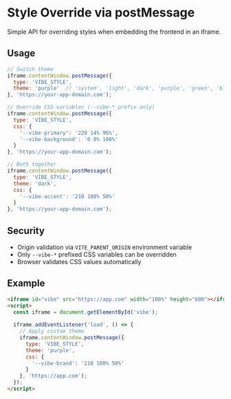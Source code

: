 # Style Override via postMessage

Simple API for overriding styles when embedding the frontend in an iframe.

## Usage

```javascript
// Switch theme
iframe.contentWindow.postMessage({
  type: 'VIBE_STYLE',
  theme: 'purple'  // 'system', 'light', 'dark', 'purple', 'green', 'blue', 'orange', 'red'
}, 'https://your-app-domain.com');

// Override CSS variables (--vibe-* prefix only)
iframe.contentWindow.postMessage({
  type: 'VIBE_STYLE',
  css: {
    '--vibe-primary': '220 14% 96%',
    '--vibe-background': '0 0% 100%'
  }
}, 'https://your-app-domain.com');

// Both together
iframe.contentWindow.postMessage({
  type: 'VIBE_STYLE',
  theme: 'dark',
  css: {
    '--vibe-accent': '210 100% 50%'
  }
}, 'https://your-app-domain.com');
```

## Security

- Origin validation via `VITE_PARENT_ORIGIN` environment variable
- Only `--vibe-*` prefixed CSS variables can be overridden
- Browser validates CSS values automatically

## Example

```html
<iframe id="vibe" src="https://app.com" width="100%" height="600"></iframe>
<script>
  const iframe = document.getElementById('vibe');
  
  iframe.addEventListener('load', () => {
    // Apply custom theme
    iframe.contentWindow.postMessage({
      type: 'VIBE_STYLE',
      theme: 'purple',
      css: {
        '--vibe-brand': '210 100% 50%'
      }
    }, 'https://app.com');
  });
</script>
```
